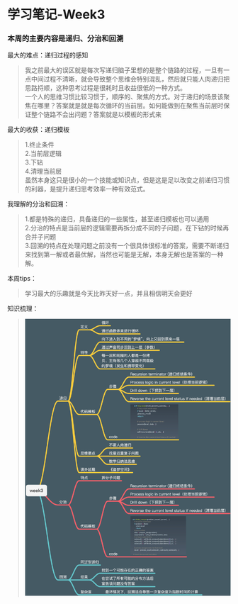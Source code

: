 # 学习笔记-Week3
### 本周的主要内容是递归、分治和回溯  
最大的难点：递归过程的感知  
> 我之前最大的误区就是每次写递归脑子里想的是整个链路的过程，一旦有一点中间过程不清晰，就会导致整个思维会特别混乱，然后就只能人肉递归把思路捋顺，这种思考过程是很耗时且收益很低的一种方式。   
> 一个人的思维习惯比较习惯于，顺序的、聚焦的方式。对于递归的场景该聚焦在哪里？答案就是就是每次循环的当前层。如何能做到在聚焦当前层时保证整个链路不会出问题？答案就是以模板的形式来  


最大的收获：递归模板
> 1.终止条件  
2.当前层逻辑  
3.下钻  
4.清理当前层  
虽然本身这只是很小的一个技能或知识点，但是这是足以改变之前递归习惯的利器，是提升递归思考效率一种有效范式。  


我理解的分治和回溯：
> 1.都是特殊的递归，具备递归的一些属性，甚至递归模板也可以通用  
2.分治的特点是当前层的逻辑需要再拆分成不同的子问题，在下钻的时候再合并子问题  
3.回溯的特点在处理问题之前没有一个很具体很标准的答案，需要不断递归来找到第一解或者最优解，当然也可能是无解，本身无解也是答案的一种解。  

本周tips：
> 学习最大的乐趣就是今天比昨天好一点，并且相信明天会更好

知识梳理：
> ![avatar](知识梳理.png)

